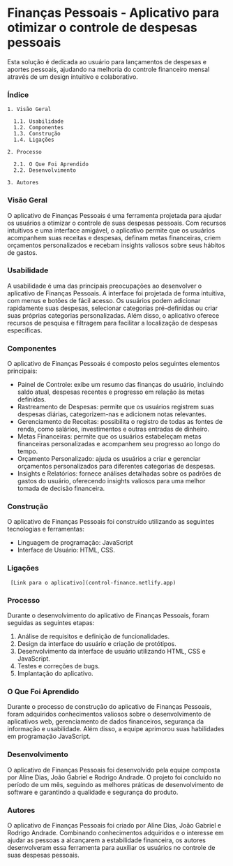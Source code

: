 # Finanças Pessoais - Aplicativo para otimizar o controle de despesas pessoais
Esta solução é dedicada ao usuário para lançamentos de despesas e aportes pessoais, ajudando na melhoria do controle financeiro mensal através de um design intuitivo e colaborativo.

### Índice
  	1. Visão Geral

  	  1.1. Usabilidade
      1.2. Componentes
  	  1.3. Construção
      1.4. Ligações
    
    2. Processo

      2.1. O Que Foi Aprendido
      2.2. Desenvolvimento
    
    3. Autores

### Visão Geral
O aplicativo de Finanças Pessoais é uma ferramenta projetada para ajudar os usuários a otimizar o controle de suas despesas pessoais. Com recursos intuitivos e uma interface amigável, o aplicativo permite que os usuários acompanhem suas receitas e despesas, definam metas financeiras, criem orçamentos personalizados e recebam insights valiosos sobre seus hábitos de gastos.

### Usabilidade
A usabilidade é uma das principais preocupações ao desenvolver o aplicativo de Finanças Pessoais. A interface foi projetada de forma intuitiva, com menus e botões de fácil acesso. Os usuários podem adicionar rapidamente suas despesas, selecionar categorias pré-definidas ou criar suas próprias categorias personalizadas. Além disso, o aplicativo oferece recursos de pesquisa e filtragem para facilitar a localização de despesas específicas. 

### Componentes
O aplicativo de Finanças Pessoais é composto pelos seguintes elementos principais:
*	Painel de Controle: exibe um resumo das finanças do usuário, incluindo saldo atual, despesas recentes e progresso em relação às metas definidas.
*	Rastreamento de Despesas: permite que os usuários registrem suas despesas diárias, categorizem-nas e adicionem notas relevantes.
*	Gerenciamento de Receitas: possibilita o registro de todas as fontes de renda, como salários, investimentos e outras entradas de dinheiro.
*	Metas Financeiras: permite que os usuários estabeleçam metas financeiras personalizadas e acompanhem seu progresso ao longo do tempo.
*	Orçamento Personalizado: ajuda os usuários a criar e gerenciar orçamentos personalizados para diferentes categorias de despesas.
*	Insights e Relatórios: fornece análises detalhadas sobre os padrões de gastos do usuário, oferecendo insights valiosos para uma melhor tomada de decisão financeira.

### Construção
O aplicativo de Finanças Pessoais foi construído utilizando as seguintes tecnologias e ferramentas:
*	Linguagem de programação: JavaScript
*	Interface de Usuário: HTML, CSS.

### Ligações
	 [Link para o aplicativo](control-finance.netlify.app)

### Processo
Durante o desenvolvimento do aplicativo de Finanças Pessoais, foram seguidas as seguintes etapas:
1. Análise de requisitos e definição de funcionalidades.
2. Design da interface do usuário e criação de protótipos.
3. Desenvolvimento da interface de usuário utilizando HTML, CSS e JavaScript.
4. Testes e correções de bugs.
5. Implantação do aplicativo.

### O Que Foi Aprendido
Durante o processo de construção do aplicativo de Finanças Pessoais, foram adquiridos conhecimentos valiosos sobre o desenvolvimento de aplicativos web, gerenciamento de dados financeiros, segurança da informação e usabilidade. Além disso, a equipe aprimorou suas habilidades em programação JavaScript.

### Desenvolvimento
O aplicativo de Finanças Pessoais foi desenvolvido pela equipe composta por Aline Dias, João Gabriel e Rodrigo Andrade. O projeto foi concluído no período de um mês, seguindo as melhores práticas de desenvolvimento de software e garantindo a qualidade e segurança do produto.

### Autores
O aplicativo de Finanças Pessoais foi criado por Aline Dias, João Gabriel e Rodrigo Andrade. Combinando conhecimentos adquiridos e o interesse em ajudar as pessoas a alcançarem a estabilidade financeira, os autores desenvolveram essa ferramenta para auxiliar os usuários no controle de suas despesas pessoais.



